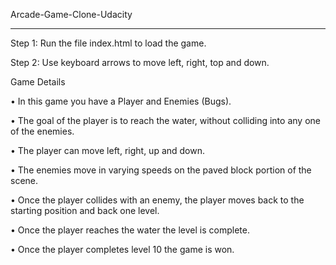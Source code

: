 Arcade-Game-Clone-Udacity
<hr>

Step 1: Run the file index.html to load the game.

Step 2: Use keyboard arrows to move left, right, top and down.

Game Details

•	In this game you have a Player and Enemies (Bugs).

•	The goal of the player is to reach the water, without colliding into any one of the enemies.

•	The player can move left, right, up and down.

•	The enemies move in varying speeds on the paved block portion of the scene.

•	Once the player collides with an enemy, the player moves back to the starting position and back one level.

•	Once the player reaches the water the level is complete.

•	Once the player completes level 10 the game is won.


